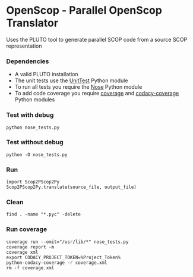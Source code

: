 OpenScop - Parallel OpenScop Translator                                                                                                                                                                                                                                        
=============================

Uses the PLUTO tool to generate parallel SCOP code from a source SCOP representation


### Dependencies

- A valid PLUTO installation
- The unit tests use the [UnitTest][1] Python module
- To run all tests you require the [Nose][2] Python module
- To add code coverage you require [coverage][3] and [codacy-coverage][4] Python modules


### Test with debug

```
python nose_tests.py
```


### Test without debug

```
python -O nose_tests.py
```


### Run

```
import Scop2PScop2Py
Scop2PScop2Py.translate(source_file, output_file)
```


### Clean

```
find . -name "*.pyc" -delete
```


### Run coverage

```
coverage run --omit="/usr/lib/*" nose_tests.py
coverage report -m
coverage xml
export CODACY_PROJECT_TOKEN=%Project_Token%
python-codacy-coverage -r coverage.xml
rm -f coverage.xml
```


[1]: https://docs.python.org/2/library/unittest.html
[2]: https://nose.readthedocs.io/en/latest/
[3]: https://coverage.readthedocs.io/en/coverage-4.4.2/
[4]: https://github.com/codacy/python-codacy-coverage

